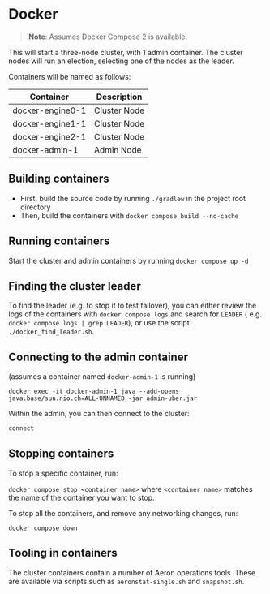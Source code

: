 # Docker

> **Note**: Assumes Docker Compose 2 is available.

This will start a three-node cluster, with 1 admin container.
The cluster nodes will run an election, selecting one of the nodes as the leader.

Containers will be named as follows:

| Container        | Description  |
|------------------|--------------|
| docker-engine0-1 | Cluster Node |
| docker-engine1-1 | Cluster Node |
| docker-engine2-1 | Cluster Node |
| docker-admin-1   | Admin Node   |

## Building containers

- First, build the source code by running `./gradlew` in the project root directory
- Then, build the containers with `docker compose build --no-cache`

## Running containers

Start the cluster and admin containers by running `docker compose up -d`

## Finding the cluster leader

To find the leader (e.g. to stop it to test failover), you can either review the logs of the containers with `docker compose logs` and search for `LEADER` (
e.g. `docker compose logs | grep LEADER`), or use the script `./docker_find_leader.sh`.

## Connecting to the admin container

(assumes a container named `docker-admin-1` is running)

`docker exec -it docker-admin-1 java --add-opens java.base/sun.nio.ch=ALL-UNNAMED -jar admin-uber.jar`

Within the admin, you can then connect to the cluster:

```bash
connect
```

## Stopping containers

To stop a specific container, run:

`docker compose stop <container name>` where `<container name>` matches the name of the container you want to stop.

To stop all the containers, and remove any networking changes, run:

`docker compose down`

## Tooling in containers

The cluster containers contain a number of Aeron operations tools. These are available via scripts such as `aeronstat-single.sh` and `snapshot.sh`.
